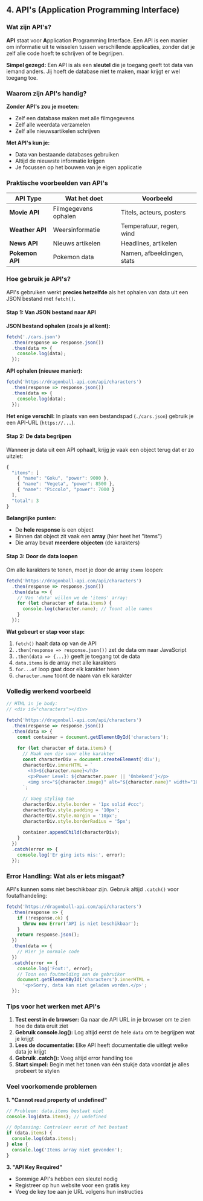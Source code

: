 ## 4. API's (Application Programming Interface)

### Wat zijn API's?

**API** staat voor **A**pplication **P**rogramming **I**nterface. Een API is een manier om informatie uit te wisselen tussen verschillende applicaties, zonder dat je zelf alle code hoeft te schrijven of te begrijpen.

**Simpel gezegd:** Een API is als een **sleutel** die je toegang geeft tot data van iemand anders. Jij hoeft de database niet te maken, maar krijgt er wel toegang toe.

### Waarom zijn API's handig?

**Zonder API's zou je moeten:**
- Zelf een database maken met alle filmgegevens
- Zelf alle weerdata verzamelen  
- Zelf alle nieuwsartikelen schrijven

**Met API's kun je:**
- Data van bestaande databases gebruiken
- Altijd de nieuwste informatie krijgen
- Je focussen op het bouwen van je eigen applicatie

### Praktische voorbeelden van API's

| API Type | Wat het doet | Voorbeeld |
|----------|--------------|-----------|
| **Movie API** | Filmgegevens ophalen | Titels, acteurs, posters |
| **Weather API** | Weersinformatie | Temperatuur, regen, wind |
| **News API** | Nieuws artikelen | Headlines, artikelen |
| **Pokemon API** | Pokemon data | Namen, afbeeldingen, stats |

### Hoe gebruik je API's?

API's gebruiken werkt **precies hetzelfde** als het ophalen van data uit een JSON bestand met `fetch()`.

#### Stap 1: Van JSON bestand naar API

**JSON bestand ophalen (zoals je al kent):**
```jsx
fetch('./cars.json')
  .then(response => response.json())
  .then(data => {
    console.log(data);
  });
```

**API ophalen (nieuwe manier):**
```jsx
fetch('https://dragonball-api.com/api/characters')
  .then(response => response.json())
  .then(data => {
    console.log(data);
  });
```

**Het enige verschil:** In plaats van een bestandspad (`./cars.json`) gebruik je een API-URL (`https://...`).

#### Stap 2: De data begrijpen

Wanneer je data uit een API ophaalt, krijg je vaak een object terug dat er zo uitziet:

```jsx
{
  "items": [
    { "name": "Goku", "power": 9000 },
    { "name": "Vegeta", "power": 8500 },
    { "name": "Piccolo", "power": 7000 }
  ],
  "total": 3
}
```

**Belangrijke punten:**
- De **hele response** is een object
- Binnen dat object zit vaak een **array** (hier heet het "items")
- Die array bevat **meerdere objecten** (de karakters)

#### Stap 3: Door de data loopen

Om alle karakters te tonen, moet je door de array `items` loopen:

```jsx
fetch('https://dragonball-api.com/api/characters')
  .then(response => response.json())
  .then(data => {
    // Van 'data' willen we de 'items' array:
    for (let character of data.items) {
      console.log(character.name); // Toont alle namen
    }
  });
```

**Wat gebeurt er stap voor stap:**
1. `fetch()` haalt data op van de API
2. `.then(response => response.json())` zet de data om naar JavaScript
3. `.then(data => {...})` geeft je toegang tot de data
4. `data.items` is de array met alle karakters
5. `for...of` loop gaat door elk karakter heen
6. `character.name` toont de naam van elk karakter

### Volledig werkend voorbeeld

```jsx
// HTML in je body:
// <div id="characters"></div>

fetch('https://dragonball-api.com/api/characters')
  .then(response => response.json())
  .then(data => {
    const container = document.getElementById('characters');
    
    for (let character of data.items) {
      // Maak een div voor elke karakter
      const characterDiv = document.createElement('div');
      characterDiv.innerHTML = `
        <h3>${character.name}</h3>
        <p>Power Level: ${character.power || 'Onbekend'}</p>
        <img src="${character.image}" alt="${character.name}" width="100">
      `;
      
      // Voeg styling toe
      characterDiv.style.border = '1px solid #ccc';
      characterDiv.style.padding = '10px';
      characterDiv.style.margin = '10px';
      characterDiv.style.borderRadius = '5px';
      
      container.appendChild(characterDiv);
    }
  })
  .catch(error => {
    console.log('Er ging iets mis:', error);
  });
```

### Error Handling: Wat als er iets misgaat?

API's kunnen soms niet beschikbaar zijn. Gebruik altijd `.catch()` voor foutafhandeling:

```jsx
fetch('https://dragonball-api.com/api/characters')
  .then(response => {
    if (!response.ok) {
      throw new Error('API is niet beschikbaar');
    }
    return response.json();
  })
  .then(data => {
    // Hier je normale code
  })
  .catch(error => {
    console.log('Fout:', error);
    // Toon een foutmelding aan de gebruiker
    document.getElementById('characters').innerHTML = 
      '<p>Sorry, data kan niet geladen worden.</p>';
  });
```

### Tips voor het werken met API's

1. **Test eerst in de browser:** Ga naar de API URL in je browser om te zien hoe de data eruit ziet
2. **Gebruik console.log():** Log altijd eerst de hele `data` om te begrijpen wat je krijgt
3. **Lees de documentatie:** Elke API heeft documentatie die uitlegt welke data je krijgt
4. **Gebruik .catch():** Voeg altijd error handling toe
5. **Start simpel:** Begin met het tonen van één stukje data voordat je alles probeert te stylen

### Veel voorkomende problemen

**1. "Cannot read property of undefined"**
```jsx
// Probleem: data.items bestaat niet
console.log(data.items); // undefined

// Oplossing: Controleer eerst of het bestaat
if (data.items) {
  console.log(data.items);
} else {
  console.log('Items array niet gevonden');
}
```

**3. "API Key Required"**
- Sommige API's hebben een sleutel nodig
- Registreer op hun website voor een gratis key
- Voeg de key toe aan je URL volgens hun instructies